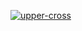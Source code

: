 [![upper-cross](https://github.com/rajaseelan/course-gh-action/actions/workflows/upper-cross.yml/badge.svg)](https://github.com/rajaseelan/course-gh-action/actions/workflows/upper-cross.yml)
